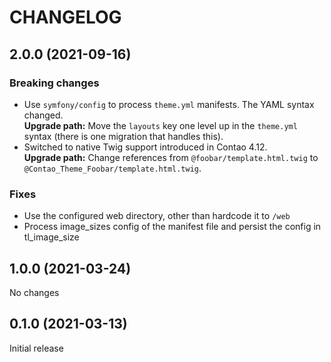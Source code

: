 CHANGELOG
=========


2.0.0 (2021-09-16)
------------------

### Breaking changes

- Use `symfony/config` to process `theme.yml` manifests. The YAML syntax changed.  
**Upgrade path:** Move the `layouts` key one level up in the `theme.yml` syntax (there is one migration that handles this).
- Switched to native Twig support introduced in Contao 4.12.  
**Upgrade path:** Change references from `@foobar/template.html.twig` to `@Contao_Theme_Foobar/template.html.twig`.

### Fixes

- Use the configured web directory, other than hardcode it to `/web`
- Process image_sizes config of the manifest file and persist the config in tl_image_size 

1.0.0 (2021-03-24)
------------------

No changes

0.1.0 (2021-03-13)
------------------

Initial release
